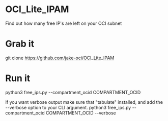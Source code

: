 # OCI_Lite_IPAM
Find out how many free IP's are left on your OCI subnet

# Grab it
git clone https://github.com/jake-oci/OCI_Lite_IPAM

# Run it
python3 free_ips.py --compartment_ocid COMPARTMENT_OCID

If you want verbose output make sure that "tabulate" installed, and add the --verbose option to your CLI argument.
python3 free_ips.py --compartment_ocid COMPARTMENT_OCID --verbose
